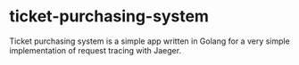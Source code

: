 # ticket-purchasing-system
Ticket purchasing system is a simple app written in Golang for a very simple implementation of request tracing with Jaeger.
